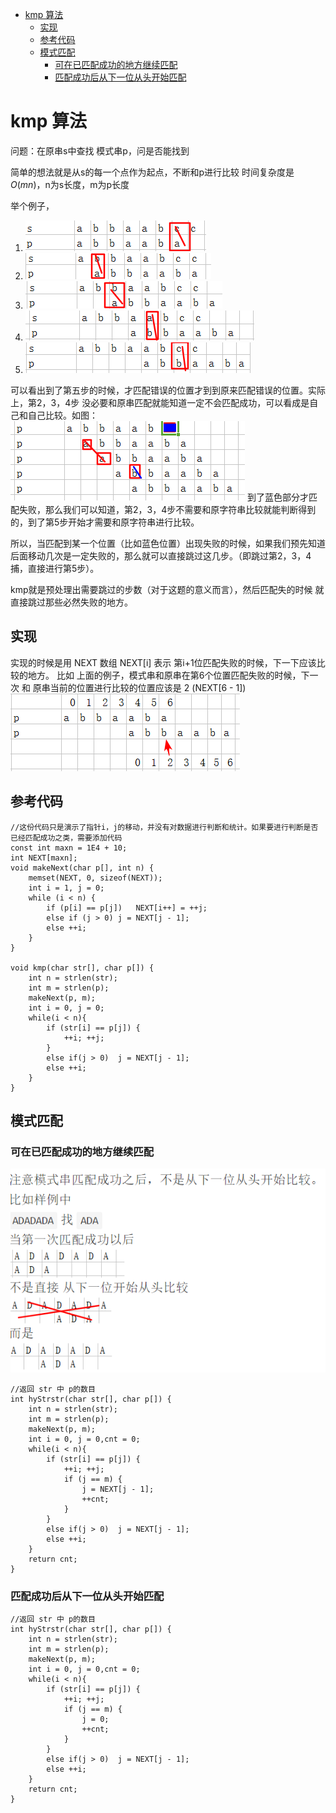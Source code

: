 <!--toc-->

- [kmp 算法](#kmp-算法)
	- [实现](#实现)
	- [参考代码](#参考代码)
	- [模式匹配](#模式匹配)
		- [可在已匹配成功的地方继续匹配](#可在已匹配成功的地方继续匹配)
		- [匹配成功后从下一位从头开始匹配](#匹配成功后从下一位从头开始匹配)

<!-- tocstop -->
# kmp 算法
问题：在原串s中查找 模式串p，问是否能找到

简单的想法就是从s的每一个点作为起点，不断和p进行比较
时间复杂度是 $O(mn)$，n为s长度，m为p长度

举个例子，
1. ![1]
2. ![2]
3. ![3]
4. ![4]
5. ![5]

可以看出到了第五步的时候，才匹配错误的位置才到到原来匹配错误的位置。实际上，第2，3，4步 没必要和原串匹配就能知道一定不会匹配成功，可以看成是自己和自己比较。如图：
![6]
到了蓝色部分才匹配失败，那么我们可以知道，第2，3，4步不需要和原字符串比较就能判断得到的，到了第5步开始才需要和原字符串进行比较。

所以，当匹配到某一个位置（比如蓝色位置）出现失败的时候，如果我们预先知道后面移动几次是一定失败的，那么就可以直接跳过这几步。（即跳过第2，3，4捕，直接进行第5步）。

kmp就是预处理出需要跳过的步数（对于这题的意义而言），然后匹配失的时候 就直接跳过那些必然失败的地方。

## 实现
实现的时候是用 NEXT 数组
NEXT[i] 表示 第i+1位匹配失败的时候，下一下应该比较的地方。
比如 上面的例子，模式串和原串在第6个位置匹配失败的时候，下一次 和 原串当前的位置进行比较的位置应该是 2 (NEXT\[6 - 1\])
![7]

## 参考代码
```{cpp}
//这份代码只是演示了指针i，j的移动，并没有对数据进行判断和统计。如果要进行判断是否已经匹配成功之类，需要添加代码
const int maxn = 1E4 + 10;
int NEXT[maxn];
void makeNext(char p[], int n) {
	memset(NEXT, 0, sizeof(NEXT));
	int i = 1, j = 0;
	while (i < n) {
		if (p[i] == p[j])	NEXT[i++] = ++j;
		else if (j > 0)	j = NEXT[j - 1];
		else ++i;
	}
}

void kmp(char str[], char p[]) {
	int n = strlen(str);
	int m = strlen(p);
	makeNext(p, m);
	int i = 0, j = 0;
	while(i < n){
		if (str[i] == p[j]) {
			++i; ++j;
		}
		else if(j > 0)	j = NEXT[j - 1];
		else ++i;
	}
}
```

## 模式匹配
### 可在已匹配成功的地方继续匹配
![8]
```{cpp}
//返回 str 中 p的数目
int hyStrstr(char str[], char p[]) {
	int n = strlen(str);
	int m = strlen(p);
	makeNext(p, m);
	int i = 0, j = 0,cnt = 0;
	while(i < n){
		if (str[i] == p[j]) {
			++i; ++j;
			if (j == m) {
				j = NEXT[j - 1];
				++cnt;
			}
		}
		else if(j > 0)	j = NEXT[j - 1];
		else ++i;
	}
	return cnt;
}
```

### 匹配成功后从下一位从头开始匹配
```{cpp}
//返回 str 中 p的数目
int hyStrstr(char str[], char p[]) {
	int n = strlen(str);
	int m = strlen(p);
	makeNext(p, m);
	int i = 0, j = 0,cnt = 0;
	while(i < n){
		if (str[i] == p[j]) {
			++i; ++j;
			if (j == m) {
				j = 0;
				++cnt;
			}
		}
		else if(j > 0)	j = NEXT[j - 1];
		else ++i;
	}
	return cnt;
}
```



[1]:assets/kmp-97d54.png
[2]:assets/kmp-71fd9.png
[3]:assets/kmp-a7905.png
[4]:assets/kmp-97340.png
[5]:assets/kmp-5b29b.png
[6]:assets/kmp-069e2.png
[7]:assets/kmp-2b4c6.png
[8]:assets/kmp-f392f.png
